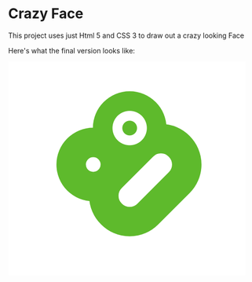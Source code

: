 # Crazy Face
This project uses just Html 5 and CSS 3 to draw out a crazy looking Face

Here's what the final version looks like:

![alt text](https://github.com/georgeokez/crazy_face/blob/master/pics/crazy_face.PNG)
